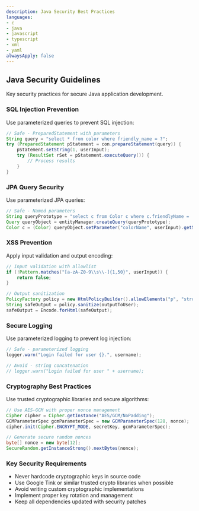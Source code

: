```yaml
---
description: Java Security Best Practices
languages:
- c
- java
- javascript
- typescript
- xml
- yaml
alwaysApply: false
---
```


## Java Security Guidelines

Key security practices for secure Java application development.

### SQL Injection Prevention

Use parameterized queries to prevent SQL injection:

```java
// Safe - PreparedStatement with parameters
String query = "select * from color where friendly_name = ?";
try (PreparedStatement pStatement = con.prepareStatement(query)) {
    pStatement.setString(1, userInput);
    try (ResultSet rSet = pStatement.executeQuery()) {
        // Process results
    }
}
```

### JPA Query Security

Use parameterized JPA queries:

```java
// Safe - Named parameters
String queryPrototype = "select c from Color c where c.friendlyName = :colorName";
Query queryObject = entityManager.createQuery(queryPrototype);
Color c = (Color) queryObject.setParameter("colorName", userInput).getSingleResult();
```

### XSS Prevention

Apply input validation and output encoding:

```java
// Input validation with allowlist
if (!Pattern.matches("[a-zA-Z0-9\\s\\-]{1,50}", userInput)) {
    return false;
}

// Output sanitization
PolicyFactory policy = new HtmlPolicyBuilder().allowElements("p", "strong").toFactory();
String safeOutput = policy.sanitize(outputToUser);
safeOutput = Encode.forHtml(safeOutput);
```

### Secure Logging

Use parameterized logging to prevent log injection:

```java
// Safe - parameterized logging
logger.warn("Login failed for user {}.", username);

// Avoid - string concatenation
// logger.warn("Login failed for user " + username);
```

### Cryptography Best Practices

Use trusted cryptographic libraries and secure algorithms:

```java
// Use AES-GCM with proper nonce management
Cipher cipher = Cipher.getInstance("AES/GCM/NoPadding");
GCMParameterSpec gcmParameterSpec = new GCMParameterSpec(128, nonce);
cipher.init(Cipher.ENCRYPT_MODE, secretKey, gcmParameterSpec);

// Generate secure random nonces
byte[] nonce = new byte[12];
SecureRandom.getInstanceStrong().nextBytes(nonce);
```

### Key Security Requirements

- Never hardcode cryptographic keys in source code
- Use Google Tink or similar trusted crypto libraries when possible
- Avoid writing custom cryptographic implementations
- Implement proper key rotation and management
- Keep all dependencies updated with security patches